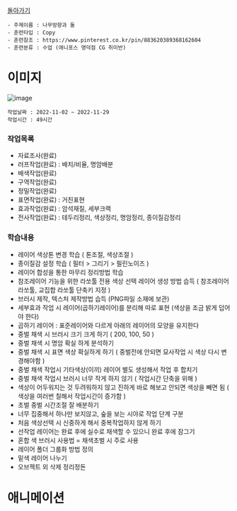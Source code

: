 [돌아가기](/Resource-Object-Artifact/README.md)

```
- 주제이름 : 나무방향과 돌
- 훈련타입 : Copy
- 훈련참조 : https://www.pinterest.co.kr/pin/883620389368162604
- 훈련분류 : 수업 (애니포스 명덕점 CG 취미반)
```

# 이미지
![image](https://user-images.githubusercontent.com/77244047/204540471-e9f531ea-e45e-4fe8-ba29-259c0ab958ab.png)

```
작업날짜 : 2022-11-02 ~ 2022-11-29
작업시간 : 49시간
```

### 작업목록
- 자료조사(완료)
- 러프작업(완료) : 배치/비율, 명암배분
- 배색작업(완료)
- 구역작업(완료)
- 정밀작업(완료)
- 표면작업(완료) : 거친표현
- 효과작업(완료) : 암석재질, 세부크랙
- 전사작업(완료) : 테두리정리, 색상정리, 명암정리, 종이질감정리

### 학습내용
- 레이어 색상톤 변경 학습 ( 톤조절, 색상조절 )
- 종이질감 설정 학습 ( 필터 > 그리기 > 필린노이즈 )
- 레이어 합성을 통한 마무리 정리방법 학습 
- 참조레이어 기능을 위한 라쏘툴 전용 색상 선택 레이어 생성 방법 습득 ( 참조레이어 라쏘툴, 교집합 라쏘툴 단축키 지정 ) 
- 브러시 제작, 텍스처 제작방법 습득 (PNG파일 소재에 보관)
- 세부효과 작업 시 레이어(곱하기레이어)를 분리해 따로 표현 (색상을 조금 밝게 덥어야 한다)
- 곱하기 레이어 : 표준레이어와 다르게 아래의 레이어의 모양을 유지한다
- 중벌 채색 시 브러시 크기 크게 하기 ( 200, 100, 50 )
- 중벌 채색 시 명암 확실 하게 분석하기
- 중벌 채색 시 표면 색상 확실하게 하기 ( 중벌전에 안되면 묘사작업 시 색상 다시 변경해야함 )
- 중벌 채색 작업시 기타색상(이끼) 레이어 별도 생성해서 작업 후 합치기
- 중벌 채색 작업시 브러시 너무 작게 하지 않기 ( 작업시간 단축을 위해 )
- 색상이 어두워지는 것 두려워하지 않고 진하게 바로 해보고 안되면 색상을 빼면 됨 ( 색상을 여러번 칠해서 작업시간이 증가함 )
- 초벌 중벌 시간조절 잘 배분하기
- 너무 집중해서 하나만 보지않고, 숲을 보는 시야로 작업 단계 구분
- 처음 색상선택 시 신중하게 해서 중복작업하지 않게 하기
- 선작업 레이어는 완료 후에 실수로 채색할 수 있으니 완료 후에 잠그기
- 혼합 색 브러시 사용법 = 채색초벌 시 주로 사용
- 레이어 폴더 그룹화 방법 정의
- 밑색 레이어 나누기
- 오브젝트 외 삭제 정리정돈

# 애니메이션
